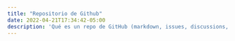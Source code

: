 ```yaml
---
title: "Repositorio de Github"
date: 2022-04-21T17:34:42-05:00
description: 'Qué es un repo de GitHub (markdown, issues, discussions, acionts, etc.)'
---
```


